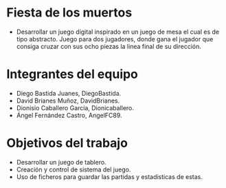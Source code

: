 # Fiesta de los muertos
* Desarrollar un juego digital inspirado en un juego de mesa el cual es de tipo abstracto.
Juego para dos jugadores, donde gana el jugador que consiga cruzar con sus ocho piezas la linea final de su dirección.

# Integrantes del equipo
* Diego Bastida Juanes, DiegoBastida.
* David Brianes Muñoz, DavidBrianes.
* Dionisio Caballero García, Dionicaballero. 
* Ángel Fernández Castro, AngelFC89.

# Objetivos del trabajo
* Desarrollar un juego de tablero.
* Creación y control de sistema del juego.
* Uso de ficheros para guardar las partidas y estadisticas de estas.
